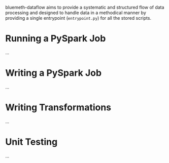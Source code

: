 bluemeth-dataflow aims to provide a systematic and structured flow of data
processing and designed to handle data in a methodical manner by 
providing a single entrypoint (``entrypoint.py``) for all the stored scripts.


# Running a PySpark Job
...

# Writing a PySpark Job
...

# Writing Transformations
...

# Unit Testing
...


